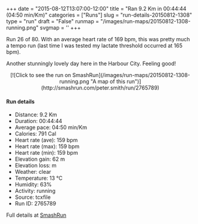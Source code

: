 +++
date = "2015-08-12T13:07:00-12:00"
title = "Ran 9.2 Km in 00:44:44 (04:50 min/Km)"
categories = ["Runs"]
slug = "run-details-20150812-1308"
type = "run"
draft = "False"
runmap = "/images/run-maps/20150812-1308-running.png"
svgmap = '<polyline points="0 54, 0 55, 0 56, 1 59, 2 59, 12 49, 16 47, 20 45, 26 48, 27 46, 29 45, 30 43, 32 42, 45 42, 49 43, 59 51, 63 53, 68 55, 76 54, 86 52, 91 49, 100 51, 93 49, 91 49, 87 52, 78 54, 69 55, 64 54, 59 51, 51 45, 48 43, 44 43, 30 42, 26 47, 20 45, 17 46, 11 48, 7 53, 4 55">'
+++

Run 26 of 80. With an average heart rate of 169 bpm, this was pretty much a tempo run (last time I was tested my lactate threshold occurred at 165 bpm). 

Another stunningly lovely day here in the Harbour City. Feeling good!



<!--more-->

<center>
[![Click to see the run on SmashRun](/images/run-maps/20150812-1308-running.png "A map of this run")](http://smashrun.com/peter.smith/run/2765789)
</center>

#### Run details

* Distance: 9.2 Km
* Duration: 00:44:44
* Average pace: 04:50 min/Km
* Calories: 791 Cal
* Heart rate (ave): 159 bpm
* Heart rate (max): 159 bpm
* Heart rate (min): 159 bpm
* Elevation gain: 62 m
* Elevation loss:  m
* Weather: clear
* Temperature: 13 &deg;C
* Humidity: 63%
* Activity: running
* Source: tcxfile
* Run ID: 2765789

Full details at [SmashRun](http://smashrun.com/peter.smith/run/2765789)